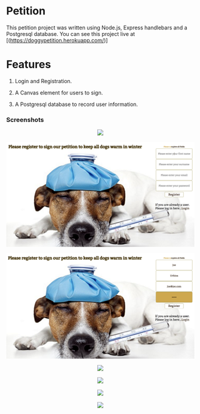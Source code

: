 # Petition
This petition project was written using Node.js, Express handlebars and a Postgresql database.
You can see this project live at [(https://doggypetition.herokuapp.com/)]

# Features

1. Login and Registration.

2. A Canvas element for users to sign.

3. A Postgresql database to record user information.

### Screenshots

<p align="center"><img src="public/screenshot1.png"></p>
<p align="center"><img src="public/screenshot2.png"></p>
<p align="center"><img src="public/screenshot3.png"></p>
<p align="center"><img src="public/screenshot4.png"></p>
<p align="center"><img src="public/screenshot5.png"></p>
<p align="center"><img src="public/screenshot6.png"></p>
<p align="center"><img src="public/screenshot7.png"></p>
